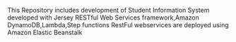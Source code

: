 This Repository includes development of Student Information System developed with Jersey RESTful Web Services framework,Amazon DynamoDB,Lambda,Step functions
 RestFul webservices are deployed using Amazon Elastic Beanstalk
